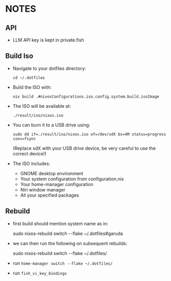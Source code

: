 # NOTES

## API

- LLM API key is kept in private.fish

## Build Iso

- Navigate to your dotfiles directory:
    ```
    cd ~/.dotfiles
    ```

- Build the ISO with:
    ```
    nix build .#nixosConfigurations.iso.config.system.build.isoImage
    ```

- The ISO will be available at:
    ```
    ./result/iso/nixos.iso
    ```

- You can burn it to a USB drive using:
    ```
    sudo dd if=./result/iso/nixos.iso of=/dev/sdX bs=4M status=progress conv=fsync
    ```
  (Replace sdX with your USB drive device, be very careful to use the correct device!)

- The ISO includes:
  - GNOME desktop environment
  - Your system configuration from configuration.nix
  - Your home-manager configuration
  - Niri window manager
  - All your specified packages

## Rebuild

- first build should mention system name as in:

    sudo nixos-rebuild switch --flake ~/.dotfiles#garuda

- we can then run the following on subsequent rebuilds:

    sudo nixos-rebuild switch --flake ~/.dotfiles/

- run `home-manager switch --flake ~/.dotfiles/`
- run `fish_vi_key_bindings`

